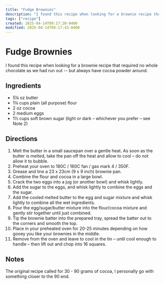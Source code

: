 ```yaml
---
title: "Fudge Brownies"
description: "I found this recipe when looking for a brownie recipe that required no whole chocolate as we had run out -- but always have cocoa powder around."
tags: ["recipe"]
created: 2025-04-14T09:17:20-0400
modified: 2025-04-14T09:17:43-0400
---
```

# Fudge Brownies

I found this recipe when looking for a brownie recipe that required no whole chocolate as we had run out -- but always have cocoa powder around.

## Ingredients

*   5¼ oz butter
*   1¼ cups plain (all purpose) flour
*   2 oz cocoa 
*   2 medium eggs
*   1½ cups soft brown sugar (light or dark – whichever you prefer – see Note 2)

## Directions

1.  Melt the butter in a small saucepan over a gentle heat. As soon as the butter is melted, take the pan off the heat and allow to cool – do not allow it to bubble.
2.  Preheat your oven to 180C / 160C fan / gas mark 4 / 350F.
3.  Grease and line a 23 x 23cm (9 x 9 inch) brownie pan.
4.  Combine the flour and cocoa in a large bowl.
5.  Crack the two eggs into a jug (or another bowl) and whisk lightly.
6.  Add the sugar to the eggs, and whisk lightly to combine the eggs and the sugar.
7.  Add the cooled melted butter to the egg and sugar mixture and whisk lightly to combine all the wet ingredients.
8.  Pour the egg/sugar/butter mixture into the flour/cocoa mixture and gently stir together until just combined.
9.  Tip the brownie batter into the prepared tray, spread the batter out to the corners and smooth the top.
10.  Place in your preheated oven for 20-25 minutes depending on how gooey you like your brownies in the middle.
11.  Remove from the oven and leave to cool in the tin – until cool enough to handle – then lift out and chop into 16 squares.

## Notes

The original recipe called for 30 - 90 grams of cocoa, I personally go with something closer to the 90 end.